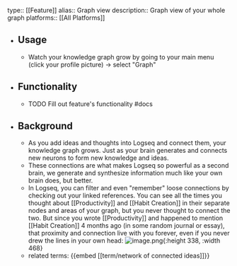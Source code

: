 type:: [[Feature]]
alias:: Graph view
description:: Graph view of your whole graph
platforms:: [[All Platforms]]

- ## Usage
	- Watch your knowledge graph grow by going to your main menu (click your profile picture) -> select "Graph"
- ## Functionality
	- TODO Fill out feature's functionality #docs
- ## Background
	- As you add ideas and thoughts into Logseq and connect them, your knowledge graph grows. Just as your brain generates and connects new neurons to form new knowledge and ideas.
	- These connections are what makes Logseq so powerful as a second brain, we generate and synthesize information much like your own brain does, but better.
	- In Logseq, you can filter and even "remember" loose connections by checking out your linked references. You can see all the times you thought about [[Productivity]] and [[Habit Creation]] in their separate nodes and areas of your graph, but you never thought to connect the two. But since you wrote [[Productivity]] and happened to mention [[Habit Creation]] 4 months ago (in some random journal or essay), that proximity and connection live with you forever, even if you never drew the lines in your own head:
	  ![image.png](/assets/pages_knowledge_graph_1612308816189_0.png){:height 338, :width 468}
	- related terms:
	  {{embed [[term/network of connected ideas]]}}
